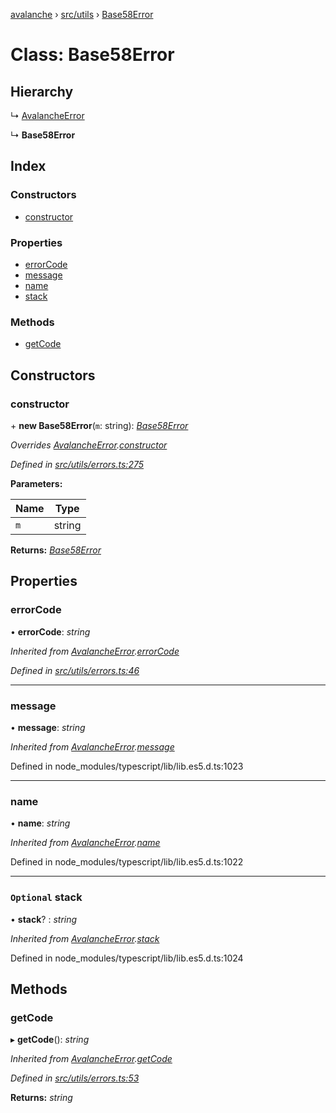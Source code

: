 [avalanche](../README.md) › [src/utils](../modules/src_utils.md) › [Base58Error](src_utils.base58error.md)

# Class: Base58Error

## Hierarchy

  ↳ [AvalancheError](src_utils.avalancheerror.md)

  ↳ **Base58Error**

## Index

### Constructors

* [constructor](src_utils.base58error.md#constructor)

### Properties

* [errorCode](src_utils.base58error.md#errorcode)
* [message](src_utils.base58error.md#message)
* [name](src_utils.base58error.md#name)
* [stack](src_utils.base58error.md#optional-stack)

### Methods

* [getCode](src_utils.base58error.md#getcode)

## Constructors

###  constructor

\+ **new Base58Error**(`m`: string): *[Base58Error](src_utils.base58error.md)*

*Overrides [AvalancheError](src_utils.avalancheerror.md).[constructor](src_utils.avalancheerror.md#constructor)*

*Defined in [src/utils/errors.ts:275](https://github.com/ava-labs/avalanchejs/blob/62a14d4/src/utils/errors.ts#L275)*

**Parameters:**

Name | Type |
------ | ------ |
`m` | string |

**Returns:** *[Base58Error](src_utils.base58error.md)*

## Properties

###  errorCode

• **errorCode**: *string*

*Inherited from [AvalancheError](src_utils.avalancheerror.md).[errorCode](src_utils.avalancheerror.md#errorcode)*

*Defined in [src/utils/errors.ts:46](https://github.com/ava-labs/avalanchejs/blob/62a14d4/src/utils/errors.ts#L46)*

___

###  message

• **message**: *string*

*Inherited from [AvalancheError](src_utils.avalancheerror.md).[message](src_utils.avalancheerror.md#message)*

Defined in node_modules/typescript/lib/lib.es5.d.ts:1023

___

###  name

• **name**: *string*

*Inherited from [AvalancheError](src_utils.avalancheerror.md).[name](src_utils.avalancheerror.md#name)*

Defined in node_modules/typescript/lib/lib.es5.d.ts:1022

___

### `Optional` stack

• **stack**? : *string*

*Inherited from [AvalancheError](src_utils.avalancheerror.md).[stack](src_utils.avalancheerror.md#optional-stack)*

Defined in node_modules/typescript/lib/lib.es5.d.ts:1024

## Methods

###  getCode

▸ **getCode**(): *string*

*Inherited from [AvalancheError](src_utils.avalancheerror.md).[getCode](src_utils.avalancheerror.md#getcode)*

*Defined in [src/utils/errors.ts:53](https://github.com/ava-labs/avalanchejs/blob/62a14d4/src/utils/errors.ts#L53)*

**Returns:** *string*
